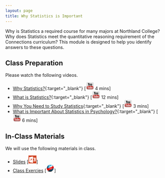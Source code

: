 ```yaml
---
layout: page
title: Why Statistics is Important
---
```


Why is Statistics a required course for many majors at Northland College?  Why does Statistics meet the quantitative reasoning requirement of the Connections curriculum?  This module is designed to help you identify answers to these questions.

## Class Preparation
Please watch the following videos.

* [Why Statistics?](https://www.youtube.com/v/yxXsPc0bphQ?version=3&autoplay=1){:target="_blank"} [![Youtube](../../img/youtube.png) 4 mins]
* [What is Statistics?](https://www.youtube.com/v/5YsiVJFSwGo?version=3&start=35&autoplay=1){:target="_blank"} [![Youtube](../../img/youtube.png) 12 mins]
* [Why You Need to Study Statistics](https://www.youtube.com/v/wV0Ks7aS7YI?version=3&autoplay=1){:target="_blank"} [![Youtube](../../img/youtube.png) 3 mins]
* [What is Important About Statistics in Psychology?](https://www.youtube.com/v/yl_yuxHFIXc?version=3&start=18&end=333&autoplay=1){:target="_blank"} [![Youtube](../../img/youtube.png) 6 mins]

## In-Class Materials
We will use the following materials in class.

* [Slides](WhyStatistics.pptx) [![PowerPoint](../../img/ppt.png)]
* [Class Exercies](WhyStatistics_CE.html) [![Webpage](../../img/web.png)]

